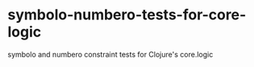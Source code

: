 symbolo-numbero-tests-for-core-logic
====================================

symbolo and numbero constraint tests for Clojure's core.logic
